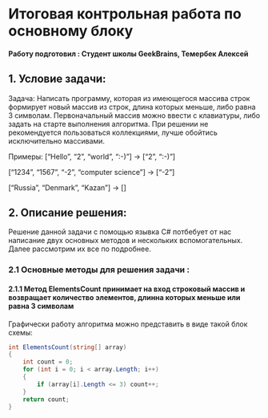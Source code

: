 # Итоговая контрольная работа по основному блоку

#### Работу подготовил : Студент школы GeekBrains, Темербек Алексей

## 1. Условие задачи:

Задача: Написать программу, которая из имеющегося массива строк формирует новый массив из строк, длина которых меньше, либо равна 3 символам. Первоначальный массив можно ввести с клавиатуры, либо задать на старте выполнения алгоритма. При решении не рекомендуется пользоваться коллекциями, лучше обойтись исключительно массивами.

Примеры:
[“Hello”, “2”, “world”, “:-)”] → [“2”, “:-)”]

[“1234”, “1567”, “-2”, “computer science”] → [“-2”]

[“Russia”, “Denmark”, “Kazan”] → []

## 2. Описание решения:

Решение данной задачи с помощью язывка C# потбебует от нас написание двух основных методов и нескольких вспомогательных. Далее рассмотрим их все по подробнее.

### 2.1 Основные методы для решения задачи :

#### 2.1.1 Метод **ElementsCount** принимает на вход строковый массив и возвращает количество элементов, длинна которых меньше или равна 3 символам

Графически работу алгоритма можно представить в виде такой блок схемы:


```C#
int ElementsCount(string[] array)
{
    int count = 0;
    for (int i = 0; i < array.Length; i++)
    {
        if (array[i].Length <= 3) count++;
    }
    return count;
}
```
